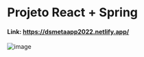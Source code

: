 # Projeto React + Spring


#### Link: https://dsmetaapp2022.netlify.app/


![image](https://user-images.githubusercontent.com/55067151/189361674-712804f4-3248-4cd5-a364-8149b6f0e9f6.png)
